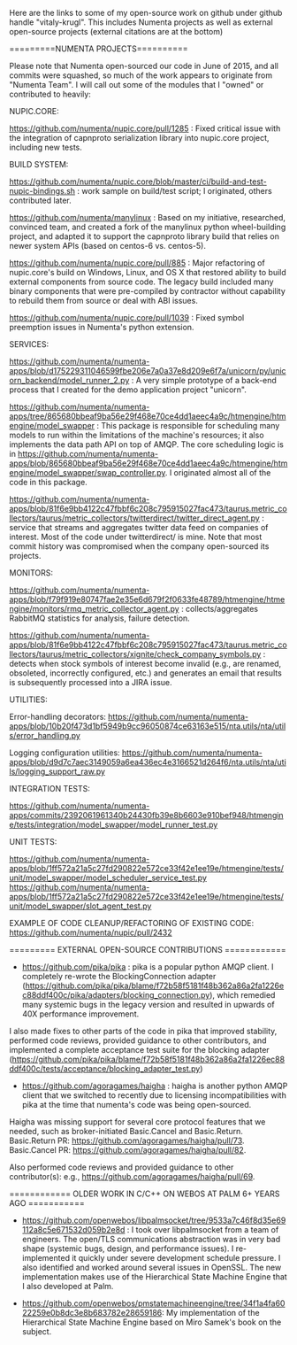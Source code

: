 Here are the links to some of my open-source work on github under github handle "vitaly-krugl". This includes Numenta projects as well as external open-source projects (external citations are at the bottom)

=========NUMENTA PROJECTS==========

Please note that Numenta open-sourced our code in June of 2015, and all commits were squashed, so much of the work appears to originate from "Numenta Team". I will call out some of the modules that I "owned" or contributed to heavily:


NUPIC.CORE:

https://github.com/numenta/nupic.core/pull/1285 : Fixed critical issue with the integration of capnproto serialization library into nupic.core project, including new tests.


BUILD SYSTEM:

https://github.com/numenta/nupic.core/blob/master/ci/build-and-test-nupic-bindings.sh : work sample on build/test script; I originated, others contributed later.

https://github.com/numenta/manylinux : Based on my initiative, researched, convinced team, and created a fork of the manylinux python wheel-building project, and adapted it to support the capnproto library build that relies on newer system APIs (based on centos-6 vs. centos-5).

https://github.com/numenta/nupic.core/pull/885 : Major refactoring of nupic.core's build on Windows, Linux, and OS X that restored ability to build external components from source code. The legacy build included many binary components that were pre-compiled by contractor without capability to rebuild them from source or deal with ABI issues.

https://github.com/numenta/nupic.core/pull/1039 : Fixed symbol preemption issues in Numenta's python extension.


SERVICES:

https://github.com/numenta/numenta-apps/blob/d175229311046599fbe206e7a0a37e8d209e6f7a/unicorn/py/unicorn_backend/model_runner_2.py : A very simple prototype of a back-end process that I created for the demo application project "unicorn".

https://github.com/numenta/numenta-apps/tree/865680bbeaf9ba56e29f468e70ce4dd1aeec4a9c/htmengine/htmengine/model_swapper : This package is responsible for scheduling many models to run within the limitations of the machine's resources; it also implements the data path API on top of AMQP. The core scheduling logic is in https://github.com/numenta/numenta-apps/blob/865680bbeaf9ba56e29f468e70ce4dd1aeec4a9c/htmengine/htmengine/model_swapper/swap_controller.py. I originated almost all of the code in this package.

https://github.com/numenta/numenta-apps/blob/81f6e9bb4122c47fbbf6c208c795915027fac473/taurus.metric_collectors/taurus/metric_collectors/twitterdirect/twitter_direct_agent.py : service that streams and aggregates twitter data feed on companies of interest. Most of the code under twitterdirect/ is mine. Note that most commit history was compromised when the company open-sourced its projects.


MONITORS:

https://github.com/numenta/numenta-apps/blob/f79f919e80747fae2e35e6d679f2f0633fe48789/htmengine/htmengine/monitors/rmq_metric_collector_agent.py : collects/aggregates RabbitMQ statistics for analysis, failure detection.

https://github.com/numenta/numenta-apps/blob/81f6e9bb4122c47fbbf6c208c795915027fac473/taurus.metric_collectors/taurus/metric_collectors/xignite/check_company_symbols.py : detects when stock symbols of interest become invalid (e.g., are renamed, obsoleted, incorrectly configured, etc.) and generates an email that results is subsequently processed into a JIRA issue.


UTILITIES:

Error-handling decorators: https://github.com/numenta/numenta-apps/blob/10b20f473d1bf5949b9cc96050874ce63163e515/nta.utils/nta/utils/error_handling.py

Logging configuration utilities: https://github.com/numenta/numenta-apps/blob/d9d7c7aec3149059a6ea436ec4e3166521d264f6/nta.utils/nta/utils/logging_support_raw.py


INTEGRATION TESTS:

https://github.com/numenta/numenta-apps/commits/2392061961340b24430fb39e8b6603e910bef948/htmengine/tests/integration/model_swapper/model_runner_test.py


UNIT TESTS:

https://github.com/numenta/numenta-apps/blob/1ff572a21a5c27fd290822e572ce33f42e1ee19e/htmengine/tests/unit/model_swapper/model_scheduler_service_test.py
https://github.com/numenta/numenta-apps/blob/1ff572a21a5c27fd290822e572ce33f42e1ee19e/htmengine/tests/unit/model_swapper/slot_agent_test.py


EXAMPLE OF CODE CLEANUP/REFACTORING OF EXISTING CODE: https://github.com/numenta/nupic/pull/2432
    

========= EXTERNAL OPEN-SOURCE CONTRIBUTIONS ============

* https://github.com/pika/pika : pika is a popular python AMQP client. I completely re-wrote the BlockingConnection adapter (https://github.com/pika/pika/blame/f72b58f5181f48b362a86a2fa1226ec88ddf400c/pika/adapters/blocking_connection.py), which remedied many systemic bugs in the legacy version and resulted in upwards of 40X performance improvement. 

I also made fixes to other parts of the code in pika that improved stability, performed code reviews, provided guidance to other contributors, and implemented a complete acceptance test suite for the blocking adapter (https://github.com/pika/pika/blame/f72b58f5181f48b362a86a2fa1226ec88ddf400c/tests/acceptance/blocking_adapter_test.py)

* https://github.com/agoragames/haigha : haigha is another python AMQP client that we switched to recently due to licensing incompatibilities with pika at the time that numenta's code was being open-sourced. 

Haigha was missing support for several core protocol features that we needed, such as broker-initiated Basic.Cancel and Basic.Return. Basic.Return PR: https://github.com/agoragames/haigha/pull/73. Basic.Cancel PR: https://github.com/agoragames/haigha/pull/82. 

Also performed code reviews and provided guidance to other contributor(s): e.g., https://github.com/agoragames/haigha/pull/69.


============ OLDER WORK IN C/C++ ON WEBOS AT PALM 6+ YEARS AGO ===========
* https://github.com/openwebos/libpalmsocket/tree/9533a7c46f8d35e69112a8c5e671532d059b2e8d : I took over libpalmsocket from a team of engineers. The open/TLS communications abstraction was in very bad shape (systemic bugs, design, and performance issues). I re-implemented it quickly under severe development schedule pressure. I also identified and worked around several issues in OpenSSL.  The new implementation makes use of the Hierarchical State Machine Engine that I also developed at Palm.

* https://github.com/openwebos/pmstatemachineengine/tree/34f1a4fa6022259e0b8dc3e8b683782e28659186: My implementation of the Hierarchical State Machine Engine based on Miro Samek's book on the subject.
